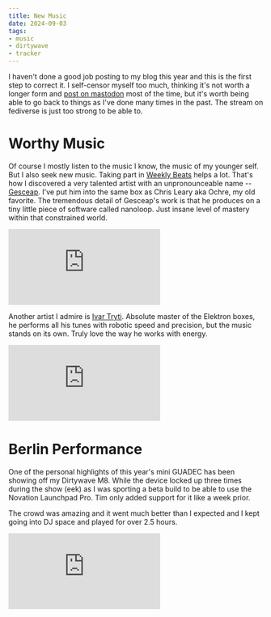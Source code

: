 ```yaml
---
title: New Music
date: 2024-09-03
tags:
- music
- dirtywave
- tracker
---
```


I haven't done a good job posting to my blog this year and this is the first step to correct it. I self-censor myself too much, thinking it's not worth a longer form and [post on mastodon](https://mastodon.social/@jimmac) most of the time, but it's worth being able to go back to things as I've done many times in the past. The stream on fediverse is just too strong to be able to.

# Worthy Music
Of course I mostly listen to the music I know, the music of my younger self. But I also seek new music. Taking part in [Weekly Beats](https://weeklybeats.com) helps a lot. That's how I discovered a very talented artist with an unpronounceable name -- [Gesceap](https://gesceap.bandcamp.com/). I've put him into the same box as Chris Leary aka Ochre, my old favorite. The tremendous detail of Gesceap's work is that he produces on a tiny little piece of software called nanoloop. Just insane level of mastery within that constrained world.

<iframe class="full" src="https://www.youtube.com/embed/C1FFbwOMZrA?si=qeDyGJfZb_I3pgIY" title="YouTube video player" frameborder="0" allow="accelerometer; autoplay; clipboard-write; encrypted-media; gyroscope; picture-in-picture; web-share" referrerpolicy="strict-origin-when-cross-origin" allowfullscreen></iframe>

Another artist I admire is [Ivar Tryti](https://ivartryti.bandcamp.com/). Absolute master of the Elektron boxes, he performs all his tunes with robotic speed and precision, but the music stands on its own. Truly love the way he works with energy.

<iframe class="full" src="https://www.youtube.com/embed/VyKmR5lUvuY?si=aSzCzMd2IYUcc11L" title="YouTube video player" frameborder="0" allow="accelerometer; autoplay; clipboard-write; encrypted-media; gyroscope; picture-in-picture; web-share" referrerpolicy="strict-origin-when-cross-origin" allowfullscreen></iframe>

# Berlin Performance
One of the personal highlights of this year's mini GUADEC has been showing off my Dirtywave M8. While the device locked up three times during the show (eek) as I was sporting a beta build to be able to use the Novation Launchpad Pro. Tim only added support for it like a week prior.

The crowd was amazing and it went much better than I expected and I kept going into DJ space and played for over 2.5 hours.

<iframe class="full" src="https://www.youtube.com/embed/KfoFjA5NfWk?si=JbPquxpQGNP_XbvH" title="YouTube video player" frameborder="0" allow="accelerometer; autoplay; clipboard-write; encrypted-media; gyroscope; picture-in-picture; web-share" referrerpolicy="strict-origin-when-cross-origin" allowfullscreen></iframe>
